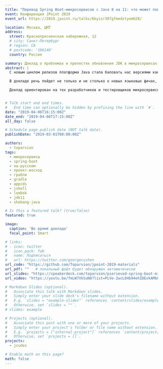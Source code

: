 ```yaml
---
title: "Перевод Spring Boot-микросервисов с Java 8 на 11: что может пойти не так?"
event: Конференция JPoint 2019
event_url: https://2019.jpoint.ru/talks/6kyixr30fgfmedztyom628/

location: Москва, ЦМТ
address:
  street: Краснопресненская набережная, 12
  # city: Санкт-Петербург
  # region: CA
  # postcode: '196140'
  country: Россия

summary: Доклад о проблемах и прелестях обновления JDK в микросервисах
abstract: |
  С новым циклом релизов платформа Java стала баловать нас версиями каждые полгода, но мало кто в enterprise-мире торопится на них переходить. Однако Java 11 стала исключением — благодаря сразу нескольким факторам она показалась многим подходящей целью для обновления. И всё бы ничего, но если у вас парк микросервисов на Spring Boot, это обновление может стать несколько более занимательным, чем просто перещёлкнуть версию...

  В докладе речь пойдет не только и не столько о новых языковых фичах, сколько о граблях на пути обновления Boot-микросервисов в целом, начиная со сборки (например, Gradle-ом) и заканчивая развёртыванием Docker-контейнеров (например, в Kubernetes). Отдельно поговорим о том, чего ждать от перехода на Spring Boot версии 2.1 (начавшей поддерживать Java 11) и его спутников, привносящих немало новшеств и спецэффектов.

  Доклад ориентирован на тех разработчиков и тестировщиков микросервисных приложений на Spring Boot, которые переводят или планируют перевести свои продукты на 11-ю версию платформы Java.


# Talk start and end times.
#   End time can optionally be hidden by prefixing the line with `#`.
date: "2019-04-06T16:15:00Z"
date_end: "2019-04-06T17:15:00Z"
all_day: false

# Schedule page publish date (NOT talk date).
publishDate: "2019-03-01T00:00:00Z"

authors:
  - toparvion
tags:
  - микросервисы
  - spring-boot
  - на-русском
  - проект-восход  
  - грабли
  - gradle
  - appcds
  - jshell
  - lombok
  - jdk11
  - shebang-java

# Is this a featured talk? (true/false)
featured: true

image:
  caption: 'Во время доклада'
  focal_point: Smart

# links:
# - icon: twitter
#   icon_pack: fab
#   name: Подписаться
#   url: https://twitter.com/georgecushen
url_code: "https://github.com/Toparvion/jpoint-2019-materials"
url_pdf: ""   # локальный файл будет обнаружен автоматически
url_slides: "https://speakerdeck.com/toparvion/pierievod-spring-boot-mikrosiervisov-s-java-8-na-11-chto-mozhiet-poiti-nie-tak"
url_video: "https://youtu.be/fmLW7VkSuN8?list=PLVe-2wcL84b94ehIDEskAMbQKDzt5JZNS"

# Markdown Slides (optional).
#   Associate this talk with Markdown slides.
#   Simply enter your slide deck's filename without extension.
#   E.g. `slides = "example-slides"` references `content/slides/example-slides.md`.
#   Otherwise, set `slides = ""`.
# slides: example

# Projects (optional).
#   Associate this post with one or more of your projects.
#   Simply enter your project's folder or file name without extension.
#   E.g. `projects = ["internal-project"]` references `content/project/deep-learning/index.md`.
#   Otherwise, set `projects = []`.
projects:
  - jcudos

# Enable math on this page?
math: false
---
```

